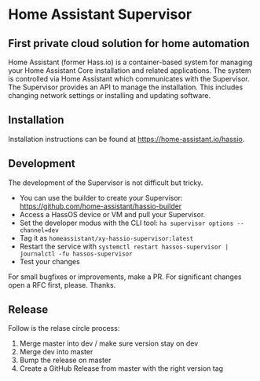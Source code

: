 # Home Assistant Supervisor

## First private cloud solution for home automation

Home Assistant (former Hass.io) is a container-based system for managing your
Home Assistant Core installation and related applications. The system is
controlled via Home Assistant which communicates with the Supervisor. The
Supervisor provides an API to manage the installation. This includes changing
network settings or installing and updating software.

## Installation

Installation instructions can be found at https://home-assistant.io/hassio.

## Development

The development of the Supervisor is not difficult but tricky.

- You can use the builder to create your Supervisor: https://github.com/home-assistant/hassio-builder
- Access a HassOS device or VM and pull your Supervisor.
- Set the developer modus with the CLI tool: `ha supervisor options --channel=dev`
- Tag it as `homeassistant/xy-hassio-supervisor:latest`
- Restart the service with `systemctl restart hassos-supervisor | journalctl -fu hassos-supervisor`
- Test your changes

For small bugfixes or improvements, make a PR. For significant changes open a RFC first, please. Thanks.

## Release

Follow is the relase circle process:

1. Merge master into dev / make sure version stay on dev
2. Merge dev into master
3. Bump the release on master
4. Create a GitHub Release from master with the right version tag
